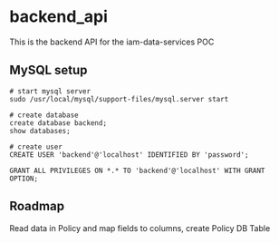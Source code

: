# backend_api

This is the backend API for the iam-data-services POC

## MySQL setup

```
# start mysql server
sudo /usr/local/mysql/support-files/mysql.server start

# create database
create database backend;
show databases;

# create user
CREATE USER 'backend'@'localhost' IDENTIFIED BY 'password';

GRANT ALL PRIVILEGES ON *.* TO 'backend'@'localhost' WITH GRANT OPTION;
```

## Roadmap

Read data in Policy and map fields to columns, create Policy DB Table